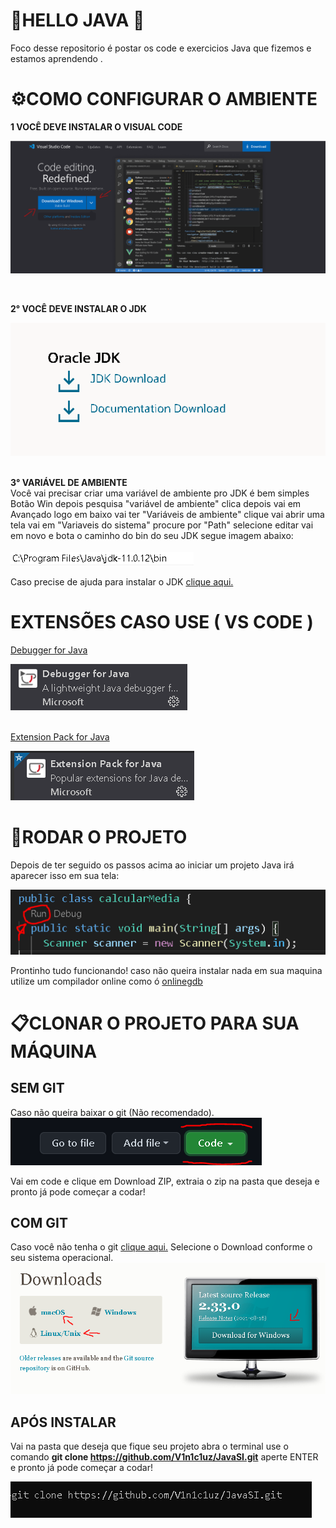 # **🚧HELLO JAVA** 🚀 #
Foco desse repositorio é postar os code e exercicios Java que fizemos e estamos aprendendo .


# **⚙️COMO CONFIGURAR O AMBIENTE**

<strong>1 VOCÊ DEVE INSTALAR O VISUAL CODE</strong>

<a href="https://code.visualstudio.com/"><img src="src/images/vscode.png"></a>


<br>

<strong>2° VOCÊ DEVE INSTALAR O  JDK</strong>


<a href="https://www.oracle.com/br/java/technologies/javase-downloads.html"><img src="src/images/jdk.png" ></a>
<br>
<br>

<strong>3° VARIÁVEL DE AMBIENTE</strong>
<br>
Você vai precisar criar uma variável de ambiente pro JDK é bem simples Botão Win depois pesquisa "variável de ambiente" clica depois vai em Avançado logo em baixo vai ter "Variáveis de ambiente" clique vai abrir uma tela vai em "Variaveis do sistema" procure por "Path" selecione editar vai em novo e bota o caminho do bin do seu JDK segue imagem abaixo: 
<br>

<img src="src/images/variaveisdeAmbiente.png" style="margin-top: 4px">

Caso precise de ajuda para instalar o JDK <a href="https://www.youtube.com/watch?v=X8AnVQ-GqLU&t=300s&ab_channel=CFBCursos">clique aqui.</a>

# **EXTENSÕES CASO USE ( VS CODE )**  # 

<div style="">

<a href="https://marketplace.visualstudio.com/items?itemName=vscjava.vscode-java-debug">Debugger for Java</a>

<img src="src/images/debuggerJava.png">

</div>
<br>

<a href="https://marketplace.visualstudio.com/items?itemName=vscjava.vscode-java-pack" >Extension Pack for Java</a>

<img src="src/images/ExtensionPack.png">




# **🏃RODAR O PROJETO** ##
Depois de ter seguido os passos acima ao iniciar um projeto Java irá aparecer isso em sua tela: 

<img src="src/images/rodarProjeto.png">
<br>

Prontinho tudo funcionando! caso não queira instalar nada em sua maquina utilize um compilador online como ó <a href="https://www.onlinegdb.com/online_java_compiler">onlinegdb</a>

# **📋CLONAR O PROJETO PARA SUA MÁQUINA**

<h2 style="font-weight: bolder">SEM GIT</h2>
Caso não queira baixar o git (Não recomendado). 
<img src="src/images/clone.png">
<p>Vai em code e clique em Download ZIP, extraia o zip na pasta que deseja e pronto já pode começar a codar!</p>

<h2 style="font-weight: bolder">COM GIT</h2>

Caso você não tenha o git <a href="https://git-scm.com/downloads">clique aqui.</a>
Selecione o Download conforme o seu sistema operacional.
<img src="src/images/git.png">

<h2 style="font-weight: bolder">APÓS INSTALAR</h2>

Vai na pasta que deseja que fique seu projeto abra o terminal use o comando **git clone https://github.com/V1n1c1uz/JavaSI.git** aperte ENTER e pronto já pode começar a codar!

<img src="src/images/gitclone.png">

